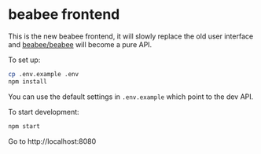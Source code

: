 # beabee frontend

This is the new beabee frontend, it will slowly replace the old user interface
and [beabee/beabee](https://github.com/beabee-communityrm/beabee) will become a pure API.

To set up:

```sh
cp .env.example .env
npm install
```

You can use the default settings in `.env.example` which point to the dev API.

To start development:

```sh
npm start
```

Go to http://localhost:8080
